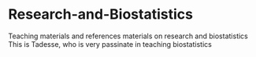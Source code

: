 # Research-and-Biostatistics
Teaching materials and references materials on research and biostatistics 
This is Tadesse, who is very passinate in teaching biostatistics 
